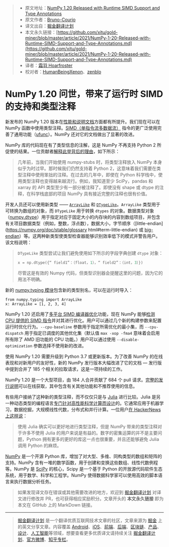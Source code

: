 > * 原文地址：[NumPy 1.20 Released with Runtime SIMD Support and Type Annotations](https://www.infoq.com/news/2021/03/numpy-120-typed-SIMD/)
> * 原文作者：[Bruno-Courio](https://www.infoq.com/profile/Bruno-Couriol/)
> * 译文出自：[掘金翻译计划](https://github.com/xitu/gold-miner)
> * 本文永久链接：[https://github.com/xitu/gold-miner/blob/master/article/2021/NumPy-1-20-Released-with-Runtime-SIMD-Support-and-Type-Annotations.md](https://github.com/xitu/gold-miner/blob/master/article/2021/NumPy-1-20-Released-with-Runtime-SIMD-Support-and-Type-Annotations.md)
> * 译者：[霜羽 Hoarfroster](https://github.com/PassionPenguin)
> * 校对者：[HumanBeingXenon](https://github.com/HumanBeingXenon)、[zenblo](https://github.com/zenblo)

# NumPy 1.20 问世，带来了运行时 SIMD 的支持和类型注释

新发布的 NumPy 1.20 版本在[性能和说明文档](https://github.com/numpy/numpy/releases/tag/v1.20.0)方面都有所提升。我们现在可以在 NumPy 函数中使用类型注释。[SIMD（单指令流多数据流）](https://zh.wikipedia.org/wiki/SIMD) 指令的更广泛使用完善了通用功能（[ufunc](https://numpy.org/doc/stable/reference/ufuncs.html)）。NumPy 还对它的文档做出了显著的改进。

NumPy 库的代码现在有了类型信息的注解，这是 NumPy 不再支持 Python 2 所促使的结果。一位贡献者[解释此举背后的理由](http://numpy-discussion.10968.n7.nabble.com/Put-type-annotations-in-NumPy-proper-td47996.html)，如下所示：

> 几年前，当我们开始使用 numpy-stubs 时，将类型注释放入 NumPy 本身似乎为时过早。那时候我们仍然支持着 Python 2，这意味着我们需要在类型注释中使用笨拙的注释。在过去的几年中，即使在 Python 科学栈中，使用类型注释也变得越来越流行。例如，我知道至少 SciPy，pandas 和 xarray 的 API 类型至少有一部分被注释了。即使没有 shape 或 dtype 的注释，在科学栈底部的项目 NumPy 具有接近完整的注释也很有价值。

开发人员还可以使用新类型 —— [`ArrayLike`](https://numpy.org/doc/stable/reference/typing.html#numpy.typing.ArrayLike) 和 [`DTypeLike`](https://numpy.org/doc/stable/reference/typing.html#numpy.typing.DTypeLike)。`ArrayLike` 类型用于可转换为数组的对象，而 `DTypeLike` 用于转换 `dtypes` 的对象。数据类型对象（[numpy.dtype](https://numpy.org/doc/stable/reference/produced/numpy.dtype.html#numpy.dtype)）用于指定对应于固定大小的内存块的内容到数组项目，并包含有关项目数据类型（例如，整数，浮点数），数据大小，字节顺序（[little-endian](https://numpy.org/doc/stable/glossary html#term-little-endian) 或 [big-endian](https://numpy.org/doc/stable/glossary.html#term-big-endian)）等。这两种新类型使类型检查器能够识别效率低下的模式并警告用户。该文档说明：

> `DTypeLike` 类型尝试让我们避免使用如下所示的字段字典创建 `dtype` 对象：
> ```python
> x = np.dtype({“ field1”：（float，1），“ field2”：（int，3）})
> ```
> 尽管这是有效的 Numpy 代码，但类型识别器会提醒这里的问题，因为它的用法不明确。

新的 [numpy.typing 模块](https://numpy.org/devdocs/reference/typing.html)包含新的类型别名，可以在运行时导入：

```
from numpy.typing import ArrayLike
x: ArrayLike = [1, 2, 3, 4]
```

NumPy 1.20 还启用了[多平台 SIMD 编译器优化](https://numpy.org/devdocs/reference/simd/simd-optimizations.html)功能，现在 NumPy 能够[检测 CPU 提供的 SIMD 指令](https://github.com/numpy/numpy/pull/13421)并对其进行优化。用户可以通过几个新的构建参数来配置运行时优化行为。`--cpu-baseline` 参数用于指定所需优化的最小集，而 `--cpu-dispatch` 用于指定已调度的其他优化集（默认值 `max -xop -fma4` 意味着会启用所有除了 AMD 旧功能的 CPU 功能。）用户可以通过使用 `--disable-optimization` 参数选择不使用新的改进。

使用 NumPy 1.20 需要升级到 Python 3.7 或更新版本。为了改善 NumPy 的在线表现和对新用户的友好性，新的 NumPy 发行版本大幅改进了它的文档 — 发行版中提到合并了 185 个相关的拉取请求，这是一项持续的工作。

NumPy 1.20 是一个大型项目，由 184 人合并贡献了 684 个 pull 请求。[完整的发行说明](https://github.com/numpy/numpy/releases/tag/v1.20.0)可以在线获取，其中包含有关其他功能和不推荐使用的信息。

有些用户接纳了这种新的类型注释，而不仅仅只是与 [Julia](https://julialang.org/) 进行比较。Julia 是另一种动态类型的编程语言[专门针对高性能科学计算而设计](https://docs.julialang.org/en/v1/)的。它通常应用于机器学习，数据挖掘，大规模线性代数，分布式和并行计算。一位用户[在 HackerNews 上这样说](https://hacker-news.news/post/25977977)：

> 使用 Julia 确实可以更好地进行类型注释，但是 NumPy 带来的类型注释对于许多不使用 Julia 的用户来说是有益的。数字的密集运算的并不是主要问题，Python 拥有更多的更好的库这一点也很重要，并且还能够避免 Julia 调用 Python 的麻烦。

[NumPy](http://www.numpy.org/) 是一个开源 Python 库，增加了对大型、多维、同构类型的数组和矩阵的支持。NumPy 含有一堆的数学函数，用于创建和变换这些数组、线性代数例程等。NumPy 是 [SciPy](http://www.scipy.org/) 的核心，Scipy 是一个基于 Python 的开放源代码软件生态系统，用于数学、科学和工程学。NumPy 使得数据科学家可以使用高效的脚本语言来执行数据分析任务。

> 如果发现译文存在错误或其他需要改进的地方，欢迎到 [掘金翻译计划](https://github.com/xitu/gold-miner) 对译文进行修改并 PR，也可获得相应奖励积分。文章开头的 **本文永久链接** 即为本文在 GitHub 上的 MarkDown 链接。

---

> [掘金翻译计划](https://github.com/xitu/gold-miner) 是一个翻译优质互联网技术文章的社区，文章来源为 [掘金](https://juejin.im) 上的英文分享文章。内容覆盖 [Android](https://github.com/xitu/gold-miner#android)、[iOS](https://github.com/xitu/gold-miner#ios)、[前端](https://github.com/xitu/gold-miner#前端)、[后端](https://github.com/xitu/gold-miner#后端)、[区块链](https://github.com/xitu/gold-miner#区块链)、[产品](https://github.com/xitu/gold-miner#产品)、[设计](https://github.com/xitu/gold-miner#设计)、[人工智能](https://github.com/xitu/gold-miner#人工智能)等领域，想要查看更多优质译文请持续关注 [掘金翻译计划](https://github.com/xitu/gold-miner)、[官方微博](http://weibo.com/juejinfanyi)、[知乎专栏](https://zhuanlan.zhihu.com/juejinfanyi)。
